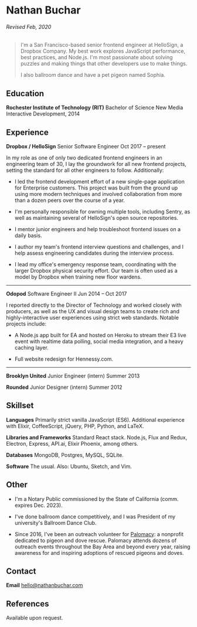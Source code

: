 # Nathan Buchar
###### Revised Feb, 2020

> I'm a San Francisco-based senior frontend engineer at HelloSign, a Dropbox Company. My best work explores JavaScript performance, best practices, and Node.js. I'm most passionate about solving puzzles and making things that other developers use to make things.
>
> I also ballroom dance and have a pet pigeon named Sophia.

## Education

**Rochester Institute of Technology (RIT)**
Bachelor of Science
New Media Interactive Development, 2014

## Experience

**Dropbox / HelloSign**
Senior Software Engineer
Oct 2017 – present

In my role as one of only two dedicated frontend engineers in an engineering team of 30, I lay the groundwork for all new frontend projects, setting the standard for all other engineers to follow. Additionally:

* I led the frontend development effort of a new single-page application for Enterprise customers. This project was built from the ground up using more modern techniques and involved collaboration from more than a dozen peers over the course of a year.

* I'm personally responsible for owning multiple tools, including Sentry, as well as maintaining several of HelloSign's open source repositories.

* I mentor junior engineers and help troubleshoot frontend issues on a daily basis.

* I author my team's frontend interview questions and challenges, and I help assess engineering candidates during the interview process.

* I lead my office's emergency response team, coordinating with the larger Dropbox physical security effort. Our team is often used as a model by Dropbox when training new floor wardens.

---

**Odopod**
Software Engineer II
Jun 2014 – Oct 2017

I reported directly to the Director of Technology and worked closely with producers, as well as the UX and visual design teams to create rich and highly-interactive user experiences using strict web standards. Notable projects include:

* A Node.js app built for EA and hosted on Heroku to stream their E3 live event with realtime data polling, social media integration, and a heavy caching layer.

* Full website redesign for Hennessy.com.

---

**Brooklyn United**
Junior Engineer (intern)
Summer 2013

**Rounded**
Junior Designer (intern)
Summer 2012


## Skillset

**Languages**
Primarily strict vanilla JavaScript (ES6). Additional experience with Elixir, CoffeeScript, jQuery, PHP, Python, and LaTeX.

**Libraries and Frameworks**
Standard React stack. Node.js, Flux and Redux, Electron, Express, API.ai, Elixir Phoenix, among others.

**Databases**
MongoDB, Postgres, MySQL, SQLite.

**Software**
The usual. Also: Ubuntu, Sketch, and Vim.


## Other

* I'm a Notary Public commissioned by the State of California (comm. expires Dec. 2023).

* I've done ballroom dance competitively, and I was President of my university's Ballroom Dance Club.

* Since 2016, I've been an outreach volunteer for [Palomacy](http://pigeonrescue.org): a nonprofit dedicated to pigeon and dove rescue. Palomacy attends dozens of outreach events throughout the Bay Area and beyond every year, raising awareness for and inspiring adoptions of rescued pigeons and doves.


## Contact

**Email**
hello@nathanbuchar.com


## References

Available upon request.
